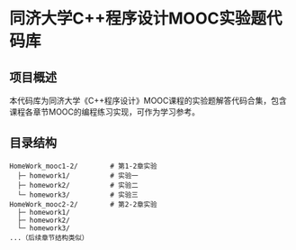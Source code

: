 # 同济大学C++程序设计MOOC实验题代码库

## 项目概述
本代码库为同济大学《C++程序设计》MOOC课程的实验题解答代码合集，包含课程各章节MOOC的编程练习实现，可作为学习参考。

## 目录结构
```
HomeWork_mooc1-2/        # 第1-2章实验
  ├─ homework1/          # 实验一
  ├─ homework2/          # 实验二
  └─ homework3/          # 实验三
HomeWork_mooc2-2/        # 第2-2章实验
  ├─ homework1/          
  ├─ homework2/
  └─ homework3/
...（后续章节结构类似）
```
